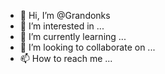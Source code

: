 - 👋 Hi, I’m @Grandonks
- 👀 I’m interested in ...
- 🌱 I’m currently learning ...
- 💞️ I’m looking to collaborate on ...
- 📫 How to reach me ...

<!---
Grandonks/Grandonks is a ✨ special ✨ repository because its `README.md` (this file) appears on your GitHub profile.
You can click the Preview link to take a look at your changes.
--->
